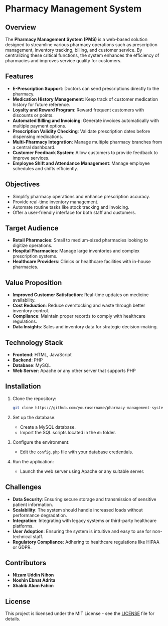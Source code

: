 # Pharmacy Management System

## Overview

The **Pharmacy Management System (PMS)** is a web-based solution designed to streamline various pharmacy operations such as prescription management, inventory tracking, billing, and customer service. By centralizing these critical functions, the system enhances the efficiency of pharmacies and improves service quality for customers.

## Features

- **E-Prescription Support**: Doctors can send prescriptions directly to the pharmacy.
- **Medication History Management**: Keep track of customer medication history for future reference.
- **Loyalty and Reward Program**: Reward frequent customers with discounts or points.
- **Automated Billing and Invoicing**: Generate invoices automatically with multiple payment options.
- **Prescription Validity Checking**: Validate prescription dates before dispensing medications.
- **Multi-Pharmacy Integration**: Manage multiple pharmacy branches from a central dashboard.
- **Customer Feedback System**: Allow customers to provide feedback to improve services.
- **Employee Shift and Attendance Management**: Manage employee schedules and shifts efficiently.

## Objectives

- Simplify pharmacy operations and enhance prescription accuracy.
- Provide real-time inventory management.
- Automate routine tasks like stock tracking and invoicing.
- Offer a user-friendly interface for both staff and customers.

## Target Audience

- **Retail Pharmacies**: Small to medium-sized pharmacies looking to digitize operations.
- **Hospital Pharmacies**: Manage large inventories and complex prescription systems.
- **Healthcare Providers**: Clinics or healthcare facilities with in-house pharmacies.

## Value Proposition

- **Improved Customer Satisfaction**: Real-time updates on medicine availability.
- **Cost Reduction**: Reduce overstocking and waste through better inventory control.
- **Compliance**: Maintain proper records to comply with healthcare regulations.
- **Data Insights**: Sales and inventory data for strategic decision-making.

## Technology Stack

- **Frontend**: HTML, JavaScript
- **Backend**: PHP
- **Database**: MySQL
- **Web Server**: Apache or any other server that supports PHP

## Installation

1. Clone the repository:
    ```bash
    git clone https://github.com/yourusername/pharmacy-management-system.git
    ```
2. Set up the database:
    - Create a MySQL database.
    - Import the SQL scripts located in the `db` folder.

3. Configure the environment:
    - Edit the `config.php` file with your database credentials.

4. Run the application:
    - Launch the web server using Apache or any suitable server.

## Challenges

- **Data Security**: Ensuring secure storage and transmission of sensitive patient information.
- **Scalability**: The system should handle increased loads without performance degradation.
- **Integration**: Integrating with legacy systems or third-party healthcare platforms.
- **User Adoption**: Ensuring the system is intuitive and easy to use for non-technical staff.
- **Regulatory Compliance**: Adhering to healthcare regulations like HIPAA or GDPR.

## Contributors

- **Nizam Uddin Nihon**
- **Noshin Ebnat Adrita**
- **Shakib Alom Fahim**

## License

This project is licensed under the MIT License - see the [LICENSE](LICENSE) file for details.
